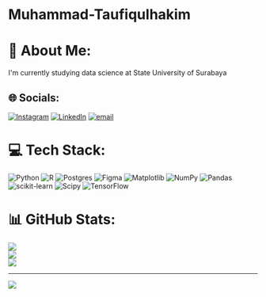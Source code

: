 # Muhammad-Taufiqulhakim
# 💫 About Me:
I'm currently studying data science at State University of Surabaya


## 🌐 Socials:
[![Instagram](https://img.shields.io/badge/Instagram-%23E4405F.svg?logo=Instagram&logoColor=white)](https://instagram.com/m_taufiqulhakim) [![LinkedIn](https://img.shields.io/badge/LinkedIn-%230077B5.svg?logo=linkedin&logoColor=white)](https://linkedin.com/in/MuhammadTaufiqulhakim) [![email](https://img.shields.io/badge/Email-D14836?logo=gmail&logoColor=white)](mailto:m.taufiqgg11@gmail.com) 

# 💻 Tech Stack:
![Python](https://img.shields.io/badge/python-3670A0?style=for-the-badge&logo=python&logoColor=ffdd54) ![R](https://img.shields.io/badge/r-%23276DC3.svg?style=for-the-badge&logo=r&logoColor=white) ![Postgres](https://img.shields.io/badge/postgres-%23316192.svg?style=for-the-badge&logo=postgresql&logoColor=white) ![Figma](https://img.shields.io/badge/figma-%23F24E1E.svg?style=for-the-badge&logo=figma&logoColor=white) ![Matplotlib](https://img.shields.io/badge/Matplotlib-%23ffffff.svg?style=for-the-badge&logo=Matplotlib&logoColor=black) ![NumPy](https://img.shields.io/badge/numpy-%23013243.svg?style=for-the-badge&logo=numpy&logoColor=white) ![Pandas](https://img.shields.io/badge/pandas-%23150458.svg?style=for-the-badge&logo=pandas&logoColor=white) ![scikit-learn](https://img.shields.io/badge/scikit--learn-%23F7931E.svg?style=for-the-badge&logo=scikit-learn&logoColor=white) ![Scipy](https://img.shields.io/badge/SciPy-%230C55A5.svg?style=for-the-badge&logo=scipy&logoColor=%white) ![TensorFlow](https://img.shields.io/badge/TensorFlow-%23FF6F00.svg?style=for-the-badge&logo=TensorFlow&logoColor=white)
# 📊 GitHub Stats:
![](https://github-readme-stats.vercel.app/api?username=MTaufiqulhakim&theme=dark&hide_border=false&include_all_commits=false&count_private=false)<br/>
![](https://nirzak-streak-stats.vercel.app/?user=MTaufiqulhakim&theme=dark&hide_border=false)<br/>
![](https://github-readme-stats.vercel.app/api/top-langs/?username=MTaufiqulhakim&theme=dark&hide_border=false&include_all_commits=false&count_private=false&layout=compact)

---
[![](https://visitcount.itsvg.in/api?id=MTaufiqulhakim&icon=0&color=0)](https://visitcount.itsvg.in)

<!-- Proudly created with GPRM ( https://gprm.itsvg.in ) -->
